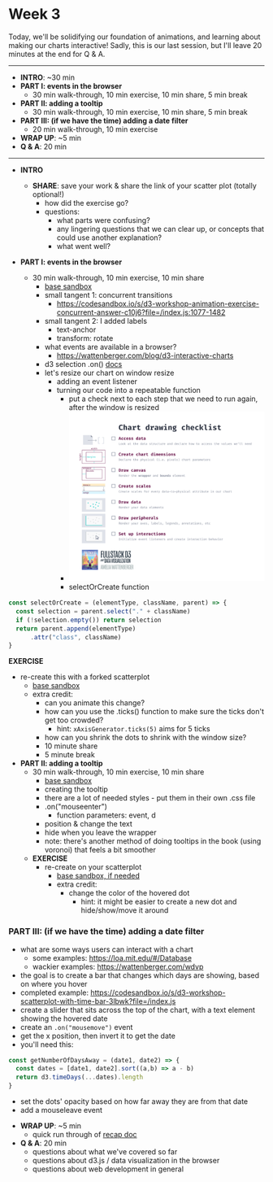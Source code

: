 # Week 3

Today, we'll be solidifying our foundation of animations, and learning about making our charts interactive! Sadly, this is our last session, but I'll leave 20 minutes at the end for Q & A.

---

- **INTRO**: ~30 min
- **PART I: events in the browser**
  - 30 min walk-through, 10 min exercise, 10 min share, 5 min break
- **PART II: adding a tooltip**
  - 30 min walk-through, 10 min exercise, 10 min share, 5 min break
- **PART III: (if we have the time) adding a date filter**
  - 20 min walk-through, 10 min exercise
- **WRAP UP**: ~5 min
- **Q & A**: 20 min

---

- **INTRO**
  - **SHARE**: save your work & share the link of your scatter plot (totally optional!)
    - how did the exercise go?
    - questions:
      - what parts were confusing?
      - any lingering questions that we can clear up, or concepts that could use another explanation?
      - what went well?

- **PART I: events in the browser**
  - 30 min walk-through, 10 min exercise, 10 min share
    - [base sandbox](https://codesandbox.io/s/d3-workshop-scatterplot-qqvdx)
    - small tangent 1: concurrent transitions
      - https://codesandbox.io/s/d3-workshop-animation-exercise-concurrent-answer-c10j6?file=/index.js:1077-1482
    - small tangent 2: I added labels
      - text-anchor
      - transform: rotate
    - what events are available in a browser?
      - https://wattenberger.com/blog/d3-interactive-charts
    - d3 selection .on() [docs](https://github.com/d3/d3-selection/#selection_on)
    - let's resize our chart on window resize
      - adding an event listener
      - turning our code into a repeatable function
        - put a check next to each step that we need to run again, after the window is resized
        - ![](../images/chart-checklist.png)
        - selectOrCreate function
        
```js
const selectOrCreate = (elementType, className, parent) => {
  const selection = parent.select("." + className)
  if (!selection.empty()) return selection
  return parent.append(elementType)
      .attr("class", className)
}
```

**EXERCISE**
- re-create this with a forked scatterplot
  - [base sandbox](https://codesandbox.io/s/d3-workshop-scatterplot-qqvdx)
  - extra credit:
    - can you animate this change?
    - how can you use the .ticks() function to make sure the ticks don't get too crowded?
      - hint: `xAxisGenerator.ticks(5)` aims for 5 ticks
    - how can you shrink the dots to shrink with the window size?
    - 10 minute share
    - 5 minute break
- **PART II: adding a tooltip**
  - 30 min walk-through, 10 min exercise, 10 min share
    - [base sandbox](https://codesandbox.io/s/d3-workshop-scatterplot-qqvdx)
    - creating the tooltip
    - there are a lot of needed styles - put them in their own .css file
    - .on("mouseenter")
      - function parameters: event, d
    - position & change the text
    - hide when you leave the wrapper
    - note: there's another method of doing tooltips in the book (using voronoi) that feels a bit smoother
  - **EXERCISE**
    - re-create on your scatterplot
      - [base sandbox, if needed](https://codesandbox.io/s/d3-workshop-scatterplot-qqvdx)
      - extra credit:
        - change the color of the hovered dot
          - hint: it might be easier to create a new dot and hide/show/move it around
### **PART III: (if we have the time) adding a date filter**
  - what are some ways users can interact with a chart
    - some examples: https://loa.mit.edu/#/Database
    - wackier examples: https://wattenberger.com/wdvp
  - the goal is to create a bar that changes which days are showing, based on where you hover
   - completed example: https://codesandbox.io/s/d3-workshop-scatterplot-with-time-bar-3lbwk?file=/index.js
  - create a slider that sits across the top of the chart, with a text element showing the hovered date
  - create an `.on("mousemove")` event
  - get the x position, then invert it to get the date
  - you'll need this:
```js
const getNumberOfDaysAway = (date1, date2) => {
  const dates = [date1, date2].sort((a,b) => a - b)
  return d3.timeDays(...dates).length
}
```
  - set the dots' opacity based on how far away they are from that date
  - add a mouseleave event

<!-- - **PART II: changing the metric**
  - 30 min walk-through, 10 min exercise, 10 min share
    - let's add dropdown to select which metrics we're looking at
    - populating our selects
    - generalizing our accessor functions
    - turning our chart code into a repeatable "update" function
    - transition our axes -->

- **WRAP UP**: ~5 min
  - quick run through of [recap doc](./../recap.md)
- **Q & A**: 20 min
  - questions about what we've covered so far
  - questions about d3.js / data visualization in the browser
  - questions about web development in general
